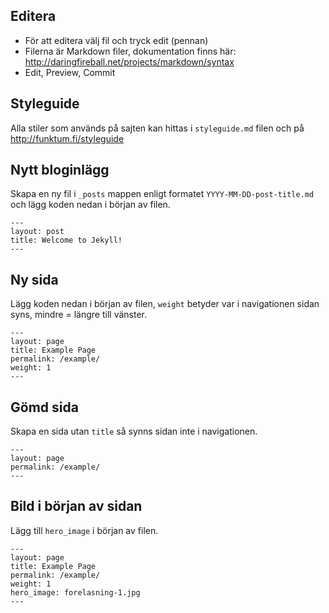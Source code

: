 ## Editera
- För att editera välj fil och tryck edit (pennan)
- Filerna är Markdown filer, dokumentation finns här: http://daringfireball.net/projects/markdown/syntax
- Edit, Preview, Commit

## Styleguide

Alla stiler som används på sajten kan hittas i `styleguide.md` filen och på http://funktum.fi/styleguide

## Nytt bloginlägg

Skapa en ny fil i `_posts` mappen enligt formatet `YYYY-MM-DD-post-title.md` och lägg koden nedan i början av filen.

    ---
    layout: post
    title: Welcome to Jekyll!
    ---

## Ny sida

Lägg koden nedan i början av filen, `weight` betyder var i navigationen sidan syns, mindre = längre till vänster.

    ---
    layout: page
    title: Example Page
    permalink: /example/
    weight: 1
    ---

## Gömd sida

Skapa en sida utan `title` så synns sidan inte i navigationen.

    ---
    layout: page
    permalink: /example/
    ---

## Bild i början av sidan

Lägg till `hero_image` i början av filen.

    ---
    layout: page
    title: Example Page
    permalink: /example/
    weight: 1
    hero_image: forelasning-1.jpg
    ---